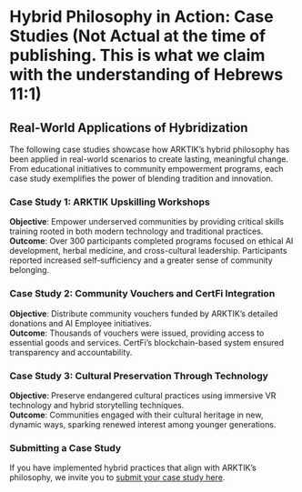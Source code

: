 # Hybrid Philosophy in Action: Case Studies (Not Actual at the time of publishing. This is what we claim with the understanding of Hebrews 11:1)

## Real-World Applications of Hybridization
The following case studies showcase how ARKTIK’s hybrid philosophy has been applied in real-world scenarios to create lasting, meaningful change. From educational initiatives to community empowerment programs, each case study exemplifies the power of blending tradition and innovation.

### Case Study 1: ARKTIK Upskilling Workshops
**Objective**: Empower underserved communities by providing critical skills training rooted in both modern technology and traditional practices.  
**Outcome**: Over 300 participants completed programs focused on ethical AI development, herbal medicine, and cross-cultural leadership. Participants reported increased self-sufficiency and a greater sense of community belonging.

### Case Study 2: Community Vouchers and CertFi Integration
**Objective**: Distribute community vouchers funded by ARKTIK’s detailed donations and AI Employee initiatives.  
**Outcome**: Thousands of vouchers were issued, providing access to essential goods and services. CertFi’s blockchain-based system ensured transparency and accountability.

### Case Study 3: Cultural Preservation Through Technology
**Objective**: Preserve endangered cultural practices using immersive VR technology and hybrid storytelling techniques.  
**Outcome**: Communities engaged with their cultural heritage in new, dynamic ways, sparking renewed interest among younger generations.

### Submitting a Case Study
If you have implemented hybrid practices that align with ARKTIK’s philosophy, we invite you to [submit your case study here](#).
